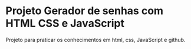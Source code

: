 # Projeto Gerador de senhas com HTML CSS e JavaScript 

Projeto para praticar os conhecimentos em html, css, JavaScript e github.